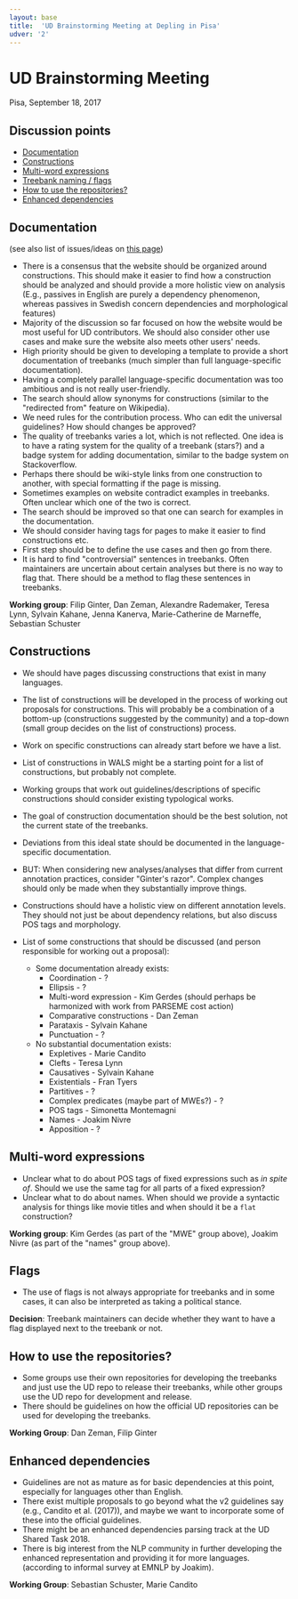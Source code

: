 ```yaml
---
layout: base
title:  'UD Brainstorming Meeting at Depling in Pisa'
udver: '2'
---
```



# UD Brainstorming Meeting
Pisa, September 18, 2017

## Discussion points

* [Documentation](#documentation)
* [Constructions](#constructions)
* [Multi-word expressions](#multi-word-expressions)
* [Treebank naming / flags](#flags)
* [How to use the repositories?](#how-to-use-the-repositories)
* [Enhanced dependencies](#enhanced-dependencies)

## Documentation

(see also list of issues/ideas on [this page](/misc/new-documentation.html))

* There is a consensus that the website should be organized around constructions. This should make it easier to find how a construction should be analyzed and should provide a more holistic view on analysis (E.g., passives in English are purely a dependency phenomenon, whereas passives in Swedish concern dependencies and morphological features)
* Majority of the discussion so far focused on how the website would be most useful for UD contributors. We should also consider other use cases and make sure the website also meets other users' needs.
* High priority should be given to developing a template to provide a short documentation of treebanks (much simpler than full language-specific documentation).
* Having a completely parallel language-specific documentation was too ambitious and is not really user-friendly.
* The search should allow synonyms for constructions (similar to the "redirected from" feature on Wikipedia).
* We need rules for the contribution process. Who can edit the universal guidelines? How should changes be approved? 
* The quality of treebanks varies a lot, which is not reflected. One idea is to have a rating system for the quality of a treebank (stars?) and a badge system for adding documentation, similar to the badge system on Stackoverflow.
* Perhaps there should be wiki-style links from one construction to another, with special formatting if the page is missing.
* Sometimes examples on website contradict examples in treebanks. Often unclear which one of the two is correct.
* The search should be improved so that one can search for examples in the documentation.
* We should consider having tags for pages to make it easier to find constructions etc.
* First step should be to define the use cases and then go from there.
* It is hard to find "controversial" sentences in treebanks. Often maintainers are uncertain about certain analyses but there is no way to flag that. There should be a method to flag these sentences in treebanks.


 **Working group**: Filip Ginter, Dan Zeman, Alexandre Rademaker, Teresa Lynn, Sylvain Kahane, Jenna Kanerva, Marie-Catherine de Marneffe, Sebastian Schuster



## Constructions

* We should have pages discussing constructions that exist in many languages.
* The list of constructions will be developed in the process of working out proposals for constructions. This will probably be a combination of a bottom-up (constructions suggested by the community) and a top-down (small group decides on the list of constructions) process.
* Work on specific constructions can already start before we have a list.
* List of constructions in WALS might be a starting point for a list of constructions, but probably not complete.
* Working groups that work out guidelines/descriptions of specific constructions should consider existing typological works.
* The goal of construction documentation should be the best solution, not the current state of the treebanks.
* Deviations from this ideal state should be documented in the language-specific documentation.
* BUT: When considering new analyses/analyses that differ from current annotation practices, consider "Ginter's razor". Complex changes should only be made when they substantially improve things.
* Constructions should have a holistic view on different annotation levels. They should not just be about dependency relations, but also discuss POS tags and morphology.

* List of some constructions that should be discussed (and person responsible for working out a proposal):
	* Some documentation already exists:
		* Coordination - ?
		* Ellipsis - ?
		* Multi-word expression - Kim Gerdes (should perhaps be harmonized with work from PARSEME cost action)
		* Comparative constructions - Dan Zeman
		* Parataxis - Sylvain Kahane
		* Punctuation - ?
	* No substantial documentation exists:
		* Expletives - Marie Candito
		* Clefts - Teresa Lynn
		* Causatives - Sylvain Kahane
		* Existentials - Fran Tyers
		* Partitives - ?
		* Complex predicates (maybe part of MWEs?) - ?
		* POS tags - Simonetta Montemagni
		* Names - Joakim Nivre
		* Apposition - ?



## Multi-word expressions

* Unclear what to do about POS tags of fixed expressions such as _in spite of_. Should we use the same tag for all parts of a fixed expression?
* Unclear what to do about names. When should we provide a syntactic analysis for things like movie titles and when should it be a `flat` construction?

 **Working group**: Kim Gerdes (as part of the "MWE" group above), Joakim Nivre (as part of the "names" group above).

## Flags

* The use of flags is not always appropriate for treebanks and in some cases, it can also be interpreted as taking a political stance.

**Decision**: Treebank maintainers can decide whether they want to have a flag displayed next to the treebank or not.

## How to use the repositories?

* Some groups use their own repositories for developing the treebanks and just use the UD repo to release their treebanks, while other groups use the UD repo for development and release.
* There should be guidelines on how the official UD repositories can be used for developing the treebanks.

**Working Group**: Dan Zeman, Filip Ginter

## Enhanced dependencies

* Guidelines are not as mature as for basic dependencies at this point, especially for languages other than English.
* There exist multiple proposals to go beyond what the v2 guidelines say (e.g., Candito et al. (2017)), and maybe we want to incorporate some of these into the official guidelines.
* There might be an enhanced dependencies parsing track at the UD Shared Task 2018.
* There is big interest from the NLP community in further developing the enhanced representation and providing it for more languages. (according to informal survey at EMNLP by Joakim).

**Working Group**: Sebastian Schuster, Marie Candito
